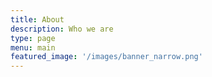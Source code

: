 ```yaml
---
title: About
description: Who we are
type: page
menu: main
featured_image: '/images/banner_narrow.png'
---
```

